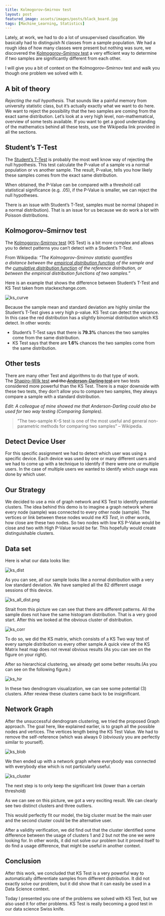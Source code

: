 ```yaml
---
title: Kolmogorov–Smirnov test
layout: post
featured_image: assets/images/posts/black_board.jpg
tags: [Machine_Learning, Statistics]
---
```

Lately, at work, we had to do a lot of unsupervised classification. We basically had to distinguish N classes from a sample population. We had a rough idea of how many classes were present but nothing was sure, we discovered the <a href="https://en.wikipedia.org/wiki/Kolmogorov%E2%80%93Smirnov_test" target="_blank" rel="nofollow noopener">Kolmogorov–Smirnov test</a> a very efficient way to determine if two samples are significantly different from each other.
<!--more-->

I will give you a bit of context on the Kolmogorov–Smirnov test and walk you though one problem we solved with it.

## A bit of theory

_Rejecting the null hypothesis._ That sounds like a painful memory from university statistic class, but it’s actually exactly what we want to do here. We want to reject the possibility that the two samples are coming from the exact same distribution. Let’s look at a very high level, non-mathematical, overview of some tests available. If you want to get a good understanding of the mathematics behind all these tests, use the Wikipedia link provided in all the sections.

## Student’s T-Test

The <a href="https://en.wikipedia.org/wiki/Student%27s_t-test" target="_blank" rel="nofollow noopener">Student’s T-Test</a> is probably the most well know way of rejecting the null hypothesis. This test calculate the P-value of a sample vs a normal population or vs another sample. The result, P-value, tells you how likely these samples comes from the exact same distribution.

When obtained, the P-Value can be compared with a threshold call statistical significance (e.g. .05), if the P-Value is smaller, we can reject the null hypotheses.

There is an issue with Student’s T-Test, samples must be normal (shaped in a normal distribution). That is an issue for us because we do work a lot with Poisson distributions.

## Kolmogorov–Smirnov test

The <a href="https://en.wikipedia.org/wiki/Kolmogorov%E2%80%93Smirnov_test" target="_blank" rel="nofollow noopener">Kolmogorov–Smirnov test</a> (KS Test) is a bit more complex and allows you to detect patterns you can’t detect with a Student’s T-Test.

From Wikipedia: _“The Kolmogorov–Smirnov statistic quantifies a distance between the _<a href="https://en.wikipedia.org/wiki/Empirical_distribution_function" target="_blank" rel="nofollow noopener"><em>empirical distribution function</em></a>_ of the sample and the _<a href="https://en.wikipedia.org/wiki/Cumulative_distribution_function" target="_blank" rel="nofollow noopener"><em>cumulative distribution function</em></a>_ of the reference distribution, or between the empirical distribution functions of two samples.”_

Here is an example that shows the difference between Student’s T-Test and KS Test taken from stackexchange.com.

![ks_curve](assets/images/posts/KS_curve.png#center)

Because the sample mean and standard deviation are highly similar the Student’s T-Test gives a very high p-value. KS Test can detect the variance. In this case the red distribution has a slightly binomial distribution which KS detect. In other words:

* Student’s T-Test says that there is **79.3%** chances the two samples come from the same distribution.
* KS Test says that there are **1.6%** chances the two samples come from the same distribution.

## Other tests

There are many other Test and algorithms to do that type of work. The <a href="https://en.wikipedia.org/wiki/Shapiro%E2%80%93Wilk_test" target="_blank" rel="nofollow noopener">Shapiro–Wilk test</a> <del>and the <a href="https://en.wikipedia.org/wiki/Anderson%E2%80%93Darling_test" target="_blank" rel="nofollow noopener"><del>Anderson–Darling tes</del>t</a> </del>are two tests considered more powerful than the KS Test. There is a major downside with these two tests, they don’t allow you to compare two samples, they always compare a sample with a standard distribution.

_Edit: A colleague of mine showed me that Anderson-Darling could also be used for two way testing (Comparing Samples)._

> ”The two-sample K–S test is one of the most useful and general non-parametric methods for comparing two samples” &#8211; Wikipedia.

## Detect Device User

For this specific assignment we had to detect which user was using a specific device. Each device was used by one or many different users and we had to come up with a technique to identify if there were one or multiple users. In the case of multiple users we wanted to identify which usage was done by which user.

## Our Strategy

We decided to use a mix of graph network and KS Test to identify potential clusters. The idea behind this demo is to imagine a graph network where every node (sample) was connected to every other node (sample). The vertices or link between these nodes would me _KS Test_, in other words, how close are these two nodes. So two nodes with low KS P-Value would be close and two with High P-Value would be far. This hopefully would create distinguishable clusters.

## Data set

Here is what our data looks like:

![ks_dist](assets/images/posts/ks_one_dist.png#center)

As you can see, all our sample looks like a normal distribution with a very low standard deviation. We have sampled all the 82 different usage sessions of this device.

![ks_all_dist.png](assets/images/posts/ks_all_dist.png#center)

Strait from this picture we can see that there are different patterns. All the sample does not have the same histogram distribution. That is a very good start. After this we looked at the obvious cluster of distribution.

![ks_corr](assets/images/posts/ks_corr.png#left)

To do so, we did the KS matrix, which consists of a KS Two way test of every sample distribution vs every other sample.A quick view of the KS Matrix heat map does not reveal obvious results (As you can see on the figure on your right).

After so hierarchical clustering, we already get some better results.(As you can see on the following figure.)

![ks_hir](assets/images/posts/ks_hir.png#center)

In these two dendrogram visualization, we can see some potential (3) clusters. After review these clusters came back to be insignificant.

## Network Graph

After the unsuccessful dendrogram clustering, we tried the proposed Graph approach. The goal here, like explained earlier, is to graph all the possible nodes and vertices. The vertices length being the KS Test Value. We had to remove the self-reference (which was always 0 (obviously you are perfectly similar to yourself).

![ks_blob](assets/images/posts/ks_blob.png#center)

We then ended up with a network graph where everybody was connected with everybody else which is not particularly useful.

![ks_cluster](assets/images/posts/ks_cluster.png#center)

The next step is to only keep the significant link (lower than a certain threshold)

As we can see on this picture, we got a very exciting result. We can clearly see two distinct clusters and three outliers.

This would perfectly fit our model, the big cluster must be the main user and the second cluster could be the alternative user.

After a validity verification, we did find out that the cluster identified some difference between the usage of clusters 1 and 2 but not the one we were looking for. In other words, it did not solve our problem but it proved itself to do find a usage difference, that might be useful in another context.

## Conclusion

After this work, we concluded that KS Test is a very powerful way to automatically differentiate samples from different distribution. It did not exactly solve our problem, but it did show that it can easily be used in a Data Science context.

Today I presented you one of the problems we solved with KS Test, but we also used it for other problems. KS Test is really becoming a good test in our data science Swiss knife.
